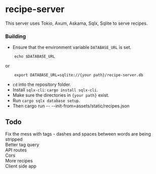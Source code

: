 # recipe-server
This server uses Tokio, Axum, Askama, Sqlx, Sqlite to serve recipes.

### Building
- Ensure that the environment variable `DATABASE_URL` is set.
```
    echo $DATABASE_URL
```
or 
```
    export DATABASE_URL=sqlite://{your path}/recipe-server.db
```
- `cd` into the repository folder.
- Install `sqlx-cli`: `cargo install sqlx-cli`.
- Make sure the directories in `{your path}` exist.
- Run `cargo sqlx database setup`.
- Then cargo run -- --init-from=assets/static/recipes.json

## Todo
Fix the mess with tags - dashes and spaces between words are being stripped\
Better tag query\
API routes\
Cors\
More recipes\
Client side app
